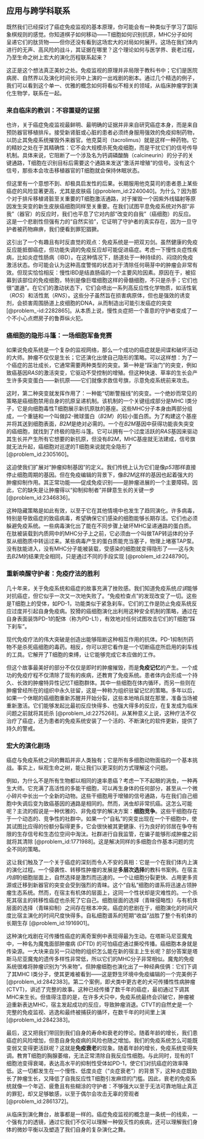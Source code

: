 ## 应用与跨学科联系

既然我们已经探讨了癌症免疫监视的基本原理，你可能会有一种类似于学习了国际象棋规则的感觉。你知道棋子如何移动——T细胞如何识别抗原，MHC分子如何呈递它们的肽货物——但你还没有看到这场宏大的对局如何展开。这场在我们体内进行的无声、高风险的战斗，其证据在哪里？这个理论如何与医学界、衰老过程，乃至生命之树上宏大的演化历程联系起来？

这正是这个想法真正美妙之处。免疫监视的原理并非局限于教科书中；它们是医院病房、自然界以及演化时间长河中上演的一出戏剧的剧本。通过几个精选的例子，我们可以看到这个单一、优雅的概念如何将看似不相关的领域，从临床肿瘤学到演化生物学，联系在一起。

### 来自临床的教训：不容置疑的证据

也许，关于癌症免疫监视最鲜明、最明确的证据并非来自研究癌症本身，而是来自预防器官移植排斥。接受新肾脏或心脏的患者必须终身服用强效的免疫抑制药物，以防止其免疫系统摧毁外来器官。他克莫司（tacrolimus）就是这样一种药物。它的精妙之处在于其精确性：它不会大规模杀死免疫细胞，而是干扰它们的信号传导机制。具体来说，它阻断了一个涉及名为钙调磷酸酶（calcineurin）的分子的关键通路，T细胞在识别目标后需要这个通路来发送“激活并增殖”的信号。没有这个信号，那些本会攻击移植器官的T细胞就会保持休眠状态。

但这里有一个意想不到、却极具启发性的后果。长期服用他克莫司的患者患上某些癌症的风险显著更高，尤其是皮肤癌 [@problem_id:2240040]。为什么？因为那个对于排斥移植肾脏至关重要的T细胞激活通路，对于摧毁一个因紫外线辐射等原因发生突变的新生皮肤癌细胞同样至关重要。在我们试图平息免疫系统对外部“非我”（器官）的反应时，我们也平息了它对内部“改变的自我”（癌细胞）的反应。这是一个悲剧性但强有力的“自然实验”，它证明了守护者的真实存在，因为一旦守护者被药物麻痹，我们便看到罪犯猖獗。

这引出了一个有趣且有时反直觉的观点：免疫系统是一把双刃剑。虽然健康的免疫反应能抵御癌症，但功能失调的免疫反应却可能促进癌症。考虑一下慢性炎症性疾病，比如炎症性肠病（IBD）。在这种情况下，肠道处于一种持续的、闷烧的免疫激活状态。你可能会认为这种高度警惕的状态对于清除任何萌芽中的肿瘤会非常有效。但现实恰恰相反：慢性IBD是结直肠癌的一个主要风险因素。原因在于，被招募到该部位的免疫细胞，特别是像巨噬细胞这样的骨髓细胞，不只是杀手；它们也很“邋遢”。在它们的激动状态下，它们会喷出一系列高反应性化学物质，如活性氧（$ROS$）和活性氮（$RNS$）。这些分子虽然旨在损害病原体，但也是强效的诱变剂，会损害周围肠道上皮细胞的DNA，从而制造出可能引发癌症的突变 [@problem_-id:2282865]。从本质上说，慢性炎症把一个善意的守护者变成了一个不小心点燃房子的鲁莽纵火犯。

### 癌细胞的隐形斗篷：一场细胞军备竞赛

如果说免疫系统是一个复杂的监视网络，那么一个成功的癌症就是间谍和破坏活动的大师。肿瘤不仅仅是生长；它还演化出使自己隐形的策略。可以这样想：为了一个癌症的茁壮成长，它通常需要两种类型的突变。第一种是“踩油门”的突变，例如致癌基因*RAS*的激活突变，它驱动不受控制的增殖。但这种快速、草率的生长会产生许多突变蛋白——新抗原——它们就像求救信号旗，示意免疫系统前来攻击。

这时，第二种突变就发挥作用了：一种能“切断警报线”的突变。一个绝妙而常见的策略是癌细胞禁用自身的抗原呈递机制。该机制的一个关键组成部分是MHC I类分子，它是向细胞毒性T细胞展示新抗原肽的基座。这些MHC分子本身由两部分组成，一个重链和一个叫做β2-微球蛋白（$B2M$）的较小蛋白质。为了构建这个基座并将其送到细胞表面，$B2M$是绝对必需的。一个在*B2M*基因中获得功能丧失突变的癌细胞，就找到了终极的隐形斗篷。它可以拥有一个过度活跃的*RAS*基因来驱动其生长并产生所有它想要的新抗原，但没有$B2M$，MHC基座就无法建成，信号旗就无法升起，癌细胞对巡逻的T细胞来说就完全隐形了 [@problem_id:2305160]。

这迫使我们扩展对“肿瘤抑制基因”的定义。我们传统上认为它们是像*p53*那样直接停止细胞周期的基因。但在免疫编辑的背景下，像*B2M*这样的基因也起着强大的肿瘤抑制作用。其正常功能——促成免疫识别——是肿瘤进展的一个主要障碍。因此，它的缺失是让肿瘤得以“抑制抑制者”并肆意生长的关键一步 [@problem_id:2346836]。

这种隐藏策略是如此有效，以至于它在其他情境中也发生了趋同演化。许多病毒，特别是导致癌症的致癌病毒，希望确保它们感染的细胞能够长期存活。它们也必须躲避免疫系统。一些病毒演化出了能在不同步骤上破坏MHC呈递通路的蛋白质。在肽被装载到内质网中的MHC分子上之前，它必须由一个叫做TAP转运体的分子泵从细胞质中转运过来。某些病毒产生的蛋白质能充当塞子，物理上堵塞TAP泵。没有肽能进入，没有MHC分子能被装载，受感染的细胞就变得隐形了——这与失去*B2M*的结果完全相同，只是通过不同的手段实现 [@problem_id:2248790]。

### 重新唤醒守护者：免疫疗法的胜利

几十年来，关于免疫系统和癌症的故事充满了挫败感。我们知道免疫系统*应该*能够对抗癌症，但它似乎一次又一次地失败了。“免疫检查点”的发现改变了一切。这些是T细胞上的受体，如PD-1，功能类似于紧急刹车。它们的工作是防止免疫系统反应过度并引起自身免疫病。狡猾的癌细胞演化出利用这种安全机制的策略，通过在自身表面装饰PD-1的配体（称为PD-L1），有效地对任何试图攻击它们的T细胞“踩下刹车”。

现代免疫疗法的伟大突破是创造出能够阻断这种相互作用的抗体。PD-1抑制剂药物不是杀死癌细胞的毒药。相反，你可以把它看作是一个切断癌症所启用的刹车线的工具。它解开了T细胞的束缚，让它能够完成它本应做的工作。

但这个故事最美好的部分不仅仅是即时的肿瘤摧毁，而是**免疫记忆**的产生。一个成功的免疫疗程不仅清除了现有的疾病，还教育了免疫系统。患者体内会形成一个持久、长效的肿瘤特异性记忆T细胞群体。其中一些细胞在体内循环，而另一些则在肿瘤曾经所在的组织中永久驻留，这是一种称为组织驻留记忆的策略。多年以后，如果一个休眠的癌细胞重新苏醒并开始分裂，这些本地哨兵就在那里，准备当场被重新激活。它们能够发起比最初反应快得多、也强大得多的反应，在复发成为临床问题之前就将其扼杀 [@problem_id:2275268]。从某种意义上说，这种疗法不仅治疗了癌症，还为患者的免疫系统安装了一个活的、不断演化的软件更新，提供了持久的警戒。

### 宏大的演化剧场

癌症与免疫系统之间的舞蹈并非人类独有；它是所有多细胞动物面临的一个基本挑战。事实上，纵观生命之树，能让我们以更深刻的方式理解这个问题。

例如，为什么不是所有生物都以相同的速率患癌？考虑一下不起眼的涡虫，一种再生大师。它充满了高活性的多能干细胞，可以再生身体的任何部分，甚至从一个微小碎片中长出一个全新的动物。这些干细胞用于增殖的信号通路，与在我们自己细胞中失调后变为致癌基因的通路是相同的。然而，涡虫却非常抗癌。这怎么可能呢？主流的假说是一种优雅的、非免疫学的解决方案：**细胞竞争**。这些干细胞存在于一个动态的、竞争性的社群中。如果一个“自私”的突变出现在一个干细胞中，使其试图比应得的份额分裂得更多，它会很快被其更健康、行为良好的邻居在争夺有限的生存信号和生态位空间中淘汰。社群进行自我监管，在骗子能够形成肿瘤之前就将其清除 [@problem_id:1771988]。这是解决同样的多细胞合作基本问题的完全不同的策略。

这让我们触及了一个关于癌症的深刻而令人不安的真相：它是一个在我们体内上演的演化过程。一个侵袭性、转移性肿瘤的发展是**多层次选择**的教科书案例。在宿主*内部*的细胞层面上，自然选择是激烈而迅速的。一个让细胞分裂更快、占用更多资源或迁移到新器官的突变会受到强烈的青睐。这个“自私”细胞的谱系将迅速占领肿瘤生态系统。然而，在宿主有机体的层面上，这同一个性状却是灾难性的。一个杀死其宿主的转移性癌症也杀死了它自己。细胞层面的选择（青睐侵略性）与有机体层面的选择（青睐抑制）之间存在根本冲突。癌症的悲剧在于，细胞演化的时间尺度比宿主演化的时间尺度快得多。自私细胞谱系的短期“收益”战胜了整个有机体的长期生存 [@problem_id:1916901]。

这种演化戏剧在可传播性癌症的离奇案例中表现得最为生动。在塔斯马尼亚魔鬼中，一种名为魔鬼面部肿瘤病 (DFTD) 的可怕癌症通过撕咬传播。癌细胞本身就是传染源。一大块来自另一只动物的组织怎么能在新的宿主上生长呢？部分答案是塔斯马尼亚魔鬼的遗传多样性非常低，所以它们的MHC分子非常相似。魔鬼的免疫系统很难将肿瘤识别为“外来物”。但肿瘤细胞也演化出了一种经典伎俩：它们下调了其MHC I类分子，使其更难被看到——这是野生环境中免疫编辑的一个完美例子 [@problem_id:2842383]。第二个案例，即犬类中更古老的犬可传播性性病肿瘤 (CTVT)，讲述了完整的故事。这种已经传播了数千年的癌症，最初通过下调其MHC来生长。但值得注意的是，在许多犬只中，免疫系统最终会识破它，肿瘤被迫重新表达MHC，宿主发起成功的反应，导致肿瘤消退。CTVT的自然史是一个完整的免疫监视、逃逸和最终被捕获的循环，在数千年的时间里上演 [@problem_id:2842383]。

最后，这又把我们带回到我们自身的寿命和衰老的悖论。随着年龄的增长，我们患癌症的风险增加，但患自身免疫病的风险也随之增加。我们的免疫系统怎么可能既变弱又变得更活跃呢？这就是**免疫衰老**的现象。随着年龄的增长，免疫系统变得失调。教育T细胞的胸腺萎缩，无法正常清除自我反应性细胞。与此同时，现有的T细胞池变得衰竭，表达高水平的抑制性受体如PD-1，使它们对抗癌症的效率降低。这一切都发生在一个慢性、低度炎症（“炎症衰老”）的背景下，这种炎症既助长了肿瘤生长，又降低了自我反应性T细胞引发麻烦的门槛。因此，衰老的免疫系统就像一个年迈、疲惫且有些糊涂的守护者：不够强大以至于无法可靠地阻止真正的罪犯，却又足够敏感，以至于偶尔会攻击无辜的旁观者 [@problem_id:2861372]。

从临床到演化舞台，故事都是一样的。癌症免疫监视的概念是一条统一的线索，一个强有力的透镜，通过它我们不仅可以理解一种毁灭性的疾病，还可以理解我们身体的微妙平衡以及塑造了我们自身的复杂演化之舞。